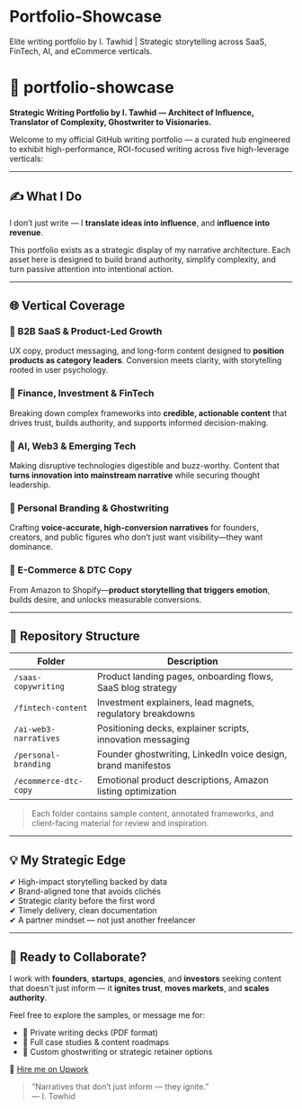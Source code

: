 # Portfolio-Showcase
Elite writing portfolio by I. Tawhid | Strategic storytelling across SaaS, FinTech, AI, and eCommerce verticals.
# 🧠 portfolio-showcase

**Strategic Writing Portfolio by I. Tawhid — Architect of Influence, Translator of Complexity, Ghostwriter to Visionaries.**

Welcome to my official GitHub writing portfolio — a curated hub engineered to exhibit high-performance, ROI-focused writing across five high-leverage verticals:

---

## ✍️ What I Do

I don’t just write — I **translate ideas into influence**, and **influence into revenue**.

This portfolio exists as a strategic display of my narrative architecture. Each asset here is designed to build brand authority, simplify complexity, and turn passive attention into intentional action.

---

## 🌐 Vertical Coverage

### 🔹 B2B SaaS & Product-Led Growth  
UX copy, product messaging, and long-form content designed to **position products as category leaders**. Conversion meets clarity, with storytelling rooted in user psychology.

### 🔹 Finance, Investment & FinTech  
Breaking down complex frameworks into **credible, actionable content** that drives trust, builds authority, and supports informed decision-making.

### 🔹 AI, Web3 & Emerging Tech  
Making disruptive technologies digestible and buzz-worthy. Content that **turns innovation into mainstream narrative** while securing thought leadership.

### 🔹 Personal Branding & Ghostwriting  
Crafting **voice-accurate, high-conversion narratives** for founders, creators, and public figures who don’t just want visibility—they want dominance.

### 🔹 E-Commerce & DTC Copy  
From Amazon to Shopify—**product storytelling that triggers emotion**, builds desire, and unlocks measurable conversions.

---

## 🧩 Repository Structure

| Folder | Description |
|--------|-------------|
| `/saas-copywriting` | Product landing pages, onboarding flows, SaaS blog strategy |
| `/fintech-content` | Investment explainers, lead magnets, regulatory breakdowns |
| `/ai-web3-narratives` | Positioning decks, explainer scripts, innovation messaging |
| `/personal-branding` | Founder ghostwriting, LinkedIn voice design, brand manifestos |
| `/ecommerce-dtc-copy` | Emotional product descriptions, Amazon listing optimization |

> Each folder contains sample content, annotated frameworks, and client-facing material for review and inspiration.

---

## 💡 My Strategic Edge

✔ High-impact storytelling backed by data  
✔ Brand-aligned tone that avoids clichés  
✔ Strategic clarity before the first word  
✔ Timely delivery, clean documentation  
✔ A partner mindset — not just another freelancer

---

## 💬 Ready to Collaborate?

I work with **founders**, **startups**, **agencies**, and **investors** seeking content that doesn't just inform — it **ignites trust**, **moves markets**, and **scales authority**.

Feel free to explore the samples, or message me for:

- 🔐 Private writing decks (PDF format)
- 📑 Full case studies & content roadmaps
- 🤝 Custom ghostwriting or strategic retainer options

📩 [Hire me on Upwork](https://www.upwork.com/freelancers/~01bda1b9cf83cd3f1c?mp_source=share)  

> “Narratives that don’t just inform — they ignite.”  
> — I. Towhid
